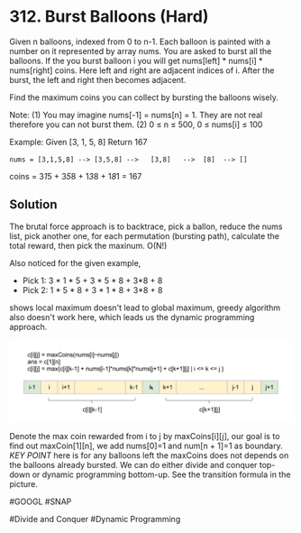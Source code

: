 # 312. Burst Balloons (Hard)

Given n balloons, indexed from 0 to n-1. Each balloon is painted with a number on it represented by array nums. You are asked to burst all the balloons. If the you burst balloon i you will get nums[left] * nums[i] * nums[right] coins. Here left and right are adjacent indices of i. After the burst, the left and right then becomes adjacent.

Find the maximum coins you can collect by bursting the balloons wisely.

Note: 
(1) You may imagine nums[-1] = nums[n] = 1. They are not real therefore you can not burst them.
(2) 0 ≤ n ≤ 500, 0 ≤ nums[i] ≤ 100

Example:
Given [3, 1, 5, 8]
Return 167

    nums = [3,1,5,8] --> [3,5,8] -->   [3,8]   -->  [8]  --> []
   coins =  3*1*5      +  3*5*8    +  1*3*8      + 1*8*1   = 167

## Solution
The brutal force approach is to backtrace, pick a ballon, reduce the nums list, pick another one, for each permutation (bursting path), calculate the total reward, then pick the maxinum. O(N!)

Also noticed for the given example,
 - Pick 1: 3 * 1 * 5 + 3 * 5 * 8 + 3*8 + 8
 - Pick 2: 1 * 5 * 8 + 3 * 1 * 8 + 3*8 + 8

shows local maximum doesn't lead to global maximum, greedy algorithm also doesn't work here, which leads us the dynamic programming approach.

![Pic](burst_balloons.png)

Denote the max coin rewarded from i to j by maxCoins[i][j], our goal is to find out maxCoin[1][n], we add nums[0]=1 and num[n + 1]=1 as boundary. *KEY POINT* here is for any balloons left the maxCoins does not depends on the balloons already bursted. We can do either divide and conquer top-down or dynamic programming bottom-up. See the transition formula in the picture.

#GOOGL #SNAP

#Divide and Conquer #Dynamic Programming
